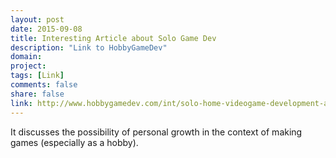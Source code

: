 ```yaml
---
layout: post
date: 2015-09-08
title: Interesting Article about Solo Game Dev
description: "Link to HobbyGameDev"
domain:
project:
tags: [Link]
comments: false
share: false
link: http://www.hobbygamedev.com/int/solo-home-videogame-development-as-meditative-practice/
---
```


It discusses the possibility of personal growth in the context of making games (especially as a hobby).
